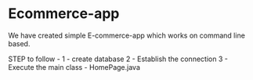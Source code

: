 # Ecommerce-app
We have created simple E-commerce-app which works on command line based.

STEP to follow -
1 - create database 
2 - Establish the connection
3 - Execute the main class - HomePage.java


